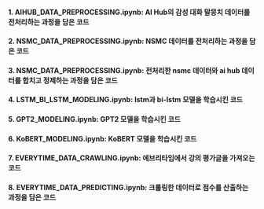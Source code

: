 #### 1. AIHUB_DATA_PREPROCESSING.ipynb: AI Hub의 감성 대화 말뭉치 데이터를 전처리하는 과정을 담은 코드
#### 2. NSMC_DATA_PREPROCESSING.ipynb: NSMC 데이터를 전처리하는 과정을 담은 코드
#### 3. NSMC_DATA_PREPROCESSING.ipynb: 전처리한 nsmc 데이터와 ai hub 데이터를 합치고 정제하는 과정을 담은 코드
#### 4. LSTM_BI_LSTM_MODELING.ipynb: lstm과 bi-lstm 모델을 학습시킨 코드
#### 5. GPT2_MODELING.ipynb: GPT2 모델을 학습시킨 코드
#### 6. KoBERT_MODELING.ipynb: KoBERT 모델을 학습시킨 코드
#### 7. EVERYTIME_DATA_CRAWLING.ipynb: 에브리타임에서 강의 평가글을 가져오는 코드
#### 8. EVERYTIME_DATA_PREDICTING.ipynb: 크롤링한 데이터로 점수를 산출하는 과정을 담은 코드
